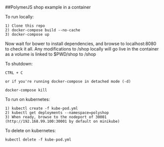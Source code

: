 ##PolymerJS shop example in a container

To run locally:
```
1) Clone this repo
2) docker-compose build --no-cache
3) docker-compose up
```
Now wait for bower to install dependencies, and browse to localhost:8080 to check it all. Any modifications to /shop locally will go live in the container as a volume is linked to $PWD/shop to /shop

To shutdown:
```
CTRL + C

or if you're running docker-compose in detached mode (-d)

docker-compose kill 
```

To run on kubernetes:
```
1) kubectl create -f kube-pod.yml
2) kubectl get deployments --namespace=polyshop
3) When ready, browse to the nodeport of 30001 (http://192.168.99.100:30001 by default on minikube)
```

To delete on kubernetes:
```
kubectl delete -f kube-pod.yml
```
